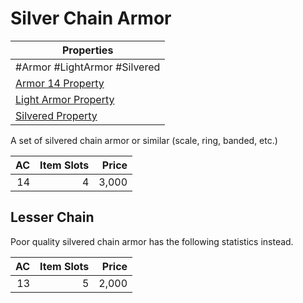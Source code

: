# Silver Chain Armor

| Properties                                                                 |
| -------------------------------------------------------------------------- |
| #Armor #LightArmor #Silvered                                               |
| [Armor 14 Property](../Armor%20Properties/Armor%20X%20Property.md)         |
| [Light Armor Property](../Armor%20Properties/Light%20Armor%20Property.md)  |
| [Silvered Property](../../../Material%20Properties/Silvered%20Property.md) |
A set of silvered chain armor or similar (scale, ring, banded, etc.)

|  AC | Item Slots | Price |
| --: | ---------: | ----: |
|  14 |          4 | 3,000 |
## Lesser Chain
Poor quality silvered chain armor has the following statistics instead.

|  AC | Item Slots | Price |
| --: | ---------: | ----: |
|  13 |          5 | 2,000 |
